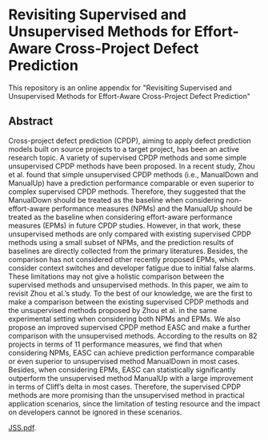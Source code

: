 # Revisiting Supervised and Unsupervised Methods for Effort-Aware Cross-Project Defect Prediction

This repository is an online appendix for "Revisiting Supervised and Unsupervised Methods for Effort-Aware Cross-Project Defect Prediction"


## Abstract

Cross-project defect prediction (CPDP), aiming to apply defect prediction models built on source projects to a target project,
has been an active research topic. A variety of supervised CPDP methods and some simple unsupervised CPDP methods have been
proposed. In a recent study, Zhou et al. found that simple unsupervised CPDP methods (i.e., ManualDown and ManualUp) have a
prediction performance comparable or even superior to complex supervised CPDP methods. Therefore, they suggested that the
ManualDown should be treated as the baseline when considering non-effort-aware performance measures (NPMs) and the ManualUp
should be treated as the baseline when considering effort-aware performance measures (EPMs) in future CPDP studies. However, in
that work, these unsupervised methods are only compared with existing supervised CPDP methods using a small subset of NPMs, and
the prediction results of baselines are directly collected from the primary literatures. Besides, the comparison has not considered other
recently proposed EPMs, which consider context switches and developer fatigue due to initial false alarms. These limitations may not
give a holistic comparison between the supervised methods and unsupervised methods. In this paper, we aim to revisit Zhou et al.’s
study. To the best of our knowledge, we are the first to make a comparison between the existing supervised CPDP methods and the
unsupervised methods proposed by Zhou et al. in the same experimental setting when considering both NPMs and EPMs. We also
propose an improved supervised CPDP method EASC and make a further comparison with the unsupervised methods. According to
the results on 82 projects in terms of 11 performance measures, we find that when considering NPMs, EASC can achieve prediction
performance comparable or even superior to unsupervised method ManualDown in most cases. Besides, when considering EPMs,
EASC can statistically significantly outperform the unsupervised method ManualUp with a large improvement in terms of Cliff’s delta in
most cases. Therefore, the supervised CPDP methods are more promising than the unsupervised method in practical application
scenarios, since the limitation of testing resource and the impact on developers cannot be ignored in these scenarios.



[JSS.pdf](https://jacknichao.github.io/papers/2019/JSS10322.pdf).
